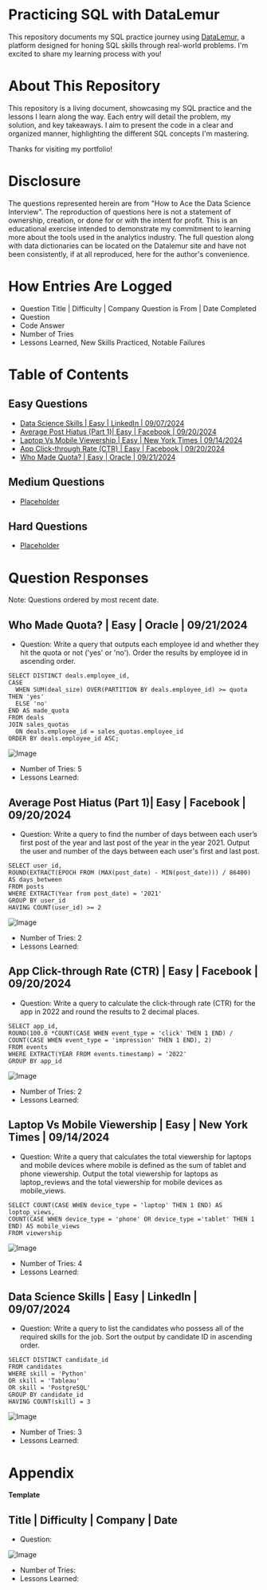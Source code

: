 # Practicing SQL with DataLemur
This repository documents my SQL practice journey using [DataLemur](https://datalemur.com), a platform designed for honing SQL skills through real-world problems. I'm excited to share my learning process with you!
# About This Repository
This repository is a living document, showcasing my SQL practice and the lessons I learn along the way. Each entry will detail the problem, my solution, and key takeaways. I aim to present the code in a clear and organized manner, highlighting the different SQL concepts I'm mastering.

Thanks for visiting my portfolio!
# Disclosure
The questions represented herein are from "How to Ace the Data Science Interview". The reproduction of questions here is not a statement of ownership, creation, or done for or with the intent for profit. This is an educational exercise intended to demonstrate my commitment to learning more about the tools used in the analytics industry. The full question along with data dictionaries can be located on the Datalemur site and have not been consistently, if at all reproduced, here for the author's convenience.
# How Entries Are Logged
- Question Title | Difficulty | Company Question is From | Date Completed
- Question
- Code Answer
- Number of Tries
- Lessons Learned, New Skills Practiced, Notable Failures
# Table of Contents  

## Easy Questions
- [Data Science Skills | Easy | LinkedIn | 09/07/2024](https://github.com/Aniruddhsinh04/SQL_Practice_Datalemur#data-science-skills--easy--linkedin--10122022)
- [Average Post Hiatus (Part 1)| Easy | Facebook | 09/20/2024](https://github.com/Aniruddhsinh04/SQL_Practice_Datalemur#data-science-skills--easy--linkedin--10122022)
- [Laptop Vs Mobile Viewership | Easy | New York Times | 09/14/2024](https://github.com/Aniruddhsinh04/SQL_Practice_Datalemur/blob/main/README.md#laptop-vs-mobile-viewership--easy--new-york-times--10172022)
- [App Click-through Rate (CTR) | Easy | Facebook | 09/20/2024](https://github.com/Aniruddhsinh04/SQL_Practice_Datalemur#data-science-skills--easy--linkedin--10122022)
- [Who Made Quota? | Easy | Oracle | 09/21/2024](https://github.com/Aniruddhsinh04/SQL_Practice_Datalemur/blob/main/README.md#who-made-quota--easy--oracle--09212024)

## Medium Questions
- [Placeholder]()

## Hard Questions
- [Placeholder]()

# Question Responses
Note: Questions ordered by most recent date.

## Who Made Quota? | Easy | Oracle | 09/21/2024
- Question: Write a query that outputs each employee id and whether they hit the quota or not ('yes' or 'no'). Order the results by employee id in ascending order.
````
SELECT DISTINCT deals.employee_id,
CASE 
  WHEN SUM(deal_size) OVER(PARTITION BY deals.employee_id) >= quota THEN 'yes' 
  ELSE 'no'
END AS made_quota
FROM deals
JOIN sales_quotas
  ON deals.employee_id = sales_quotas.employee_id
ORDER BY deals.employee_id ASC;
````
![Image](path)
- Number of Tries: 5
- Lessons Learned: 

## Average Post Hiatus (Part 1)| Easy | Facebook | 09/20/2024
- Question: Write a query to find the number of days between each user’s first post of the year and last post of the year in the year 2021. Output the user and number of the days between each user's first and last post.
````
SELECT user_id,
ROUND(EXTRACT(EPOCH FROM (MAX(post_date) - MIN(post_date))) / 86400) AS days_between 
FROM posts
WHERE EXTRACT(Year from post_date) = '2021'
GROUP BY user_id
HAVING COUNT(user_id) >= 2
````
![Image](path)
- Number of Tries: 2
- Lessons Learned:

## App Click-through Rate (CTR) | Easy | Facebook | 09/20/2024
- Question: Write a query to calculate the click-through rate (CTR) for the app in 2022 and round the results to 2 decimal places.
````
SELECT app_id,
ROUND(100.0 *COUNT(CASE WHEN event_type = 'click' THEN 1 END) / COUNT(CASE WHEN event_type = 'impression' THEN 1 END), 2)
FROM events
WHERE EXTRACT(YEAR FROM events.timestamp) = '2022'
GROUP BY app_id
````
![Image](path)
- Number of Tries: 2
- Lessons Learned:

## Laptop Vs Mobile Viewership | Easy | New York Times | 09/14/2024
- Question: Write a query that calculates the total viewership for laptops and mobile devices where mobile is defined as the sum of tablet and phone viewership. Output the total viewership for laptops as laptop_reviews and the total viewership for mobile devices as mobile_views.
````
SELECT COUNT(CASE WHEN device_type = 'laptop' THEN 1 END) AS loptop_views,
COUNT(CASE WHEN device_type = 'phone' OR device_type ='tablet' THEN 1 END) AS mobile_views
FROM viewership
````
![Image](path)
- Number of Tries: 4
- Lessons Learned:

## Data Science Skills | Easy | LinkedIn | 09/07/2024
- Question: Write a query to list the candidates who possess all of the required skills for the job. Sort the output by candidate ID in ascending order.
````
SELECT DISTINCT candidate_id 
FROM candidates
WHERE skill = 'Python'
OR skill = 'Tableau'
OR skill = 'PostgreSQL'
GROUP BY candidate_id
HAVING COUNT(skill) = 3
````
![Image](path)
- Number of Tries: 3
- Lessons Learned:

# Appendix

**Template**

## Title | Difficulty | Company | Date
- Question: 

![Image](Path)

- Number of Tries:
- Lessons Learned: 
